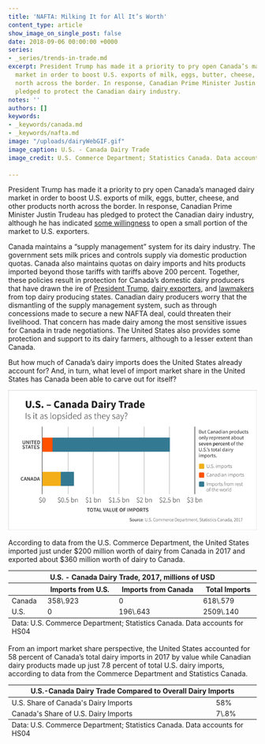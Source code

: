 ```yaml
---
title: 'NAFTA: Milking It for All It’s Worth'
content_type: article
show_image_on_single_post: false
date: 2018-09-06 00:00:00 +0000
series:
- _series/trends-in-trade.md
excerpt: President Trump has made it a priority to pry open Canada’s managed dairy
  market in order to boost U.S. exports of milk, eggs, butter, cheese, and other products
  north across the border. In response, Canadian Prime Minister Justin Trudeau has
  pledged to protect the Canadian dairy industry.
notes: ''
authors: []
keywords:
- _keywords/canada.md
- _keywords/nafta.md
image: "/uploads/dairyWebGIF.gif"
image_caption: U.S. - Canada Dairy Trade
image_credit: U.S. Commerce Department; Statistics Canada. Data accounts for HS04

---
```

President Trump has made it a priority to pry open Canada’s managed dairy market in order to boost U.S. exports of milk, eggs, butter, cheese, and other products north across the border. In response, Canadian Prime Minister Justin Trudeau has pledged to protect the Canadian dairy industry, although he has indicated [some willingness](https://www.bloomberg.com/news/articles/2018-09-06/canada-s-dairy-farmers-could-be-trudeau-s-nafta-bargaining-chip) to open a small portion of the market to U.S. exporters.

Canada maintains a “supply management” system for its dairy industry. The government sets milk prices and controls supply via domestic production quotas. Canada also maintains quotas on dairy imports and hits products imported beyond those tariffs with tariffs above 200 percent. Together, these policies result in protection for Canada’s domestic dairy producers that have drawn the ire of [President Trump](https://www.cnn.com/2017/04/20/politics/donald-trump-canada-dairy-farmers/index.html), [dairy exporters](http://www.nmpf.org/files/files/Canada%20letter%2027june17.pdf?utm_campaign=News%20Releases&utm_source=hs_email&utm_medium=email&utm_content=53622956&_hsenc=p2ANqtz-8pp7Ckf06J8UzE3KRB8WTduCAF1ZrrgK3_pPkUh23je0eTg8gpzIaCk4588i6cq0OjA8UlUpMeysk9hL13V28B3gCwNQ&_hsmi=53622956), and [lawmakers](http://www.nmpf.org/files/POTUS%20Dairy%20Trade%20Letter%20(FINAL).pdf) from top dairy producing states. Canadian dairy producers worry that the dismantling of the supply management system, such as through concessions made to secure a new NAFTA deal, could threaten their livelihood. That concern has made dairy among the most sensitive issues for Canada in trade negotiations. The United States also provides some protection and support to its dairy farmers, although to a lesser extent than Canada.

But how much of Canada’s dairy imports does the United States already account for? And, in turn, what level of import market share in the United States has Canada been able to carve out for itself?

![U.S. - Canada Dairy Trade](/uploads/dairyWebGIF.gif "U.S. - Canada Dairy Trade")

According to data from the U.S. Commerce Department, the United States imported just under $200 million worth of dairy from Canada in 2017 and exported about $360 million worth of dairy to Canada.

<table>
<thead>
<tr>
<th colspan="4" class="table-title">
U.S. - Canada Dairy Trade, 2017, millions of USD
</th>
</tr>
<tr>
<th></th>
<th>
Imports from U.S.
</th>
<th>
Imports from Canada
</th>
<th>
Total Imports
</th>
</tr>
</thead>
<tbody>
<tr>
<td>
Canada
</td>
<td>
358\.923
</td>
<td>
0
</td>
<td>
618\.579
</td>
</tr>
<tr>
<td>
U.S.
</td>
<td>
0
</td>
<td>
196\.643
</td>
<td>
2509\.140
</td>
</tr>
</tbody>
<tfoot>
<tr>
<td colspan="4">
Data: U.S. Commerce Department; Statistics Canada. Data accounts for HS04
</td>
</tr>
</tfoot>
</table>

From an import market share perspective, the United States accounted for 58 percent of Canada’s total dairy imports in 2017 by value while Canadian dairy products made up just 7.8 percent of total U.S. dairy imports, according to data from the Commerce Department and Statistics Canada.

<table>
<thead>
<tr>
<th colspan="2" class="table-title">
U.S.-Canada Dairy Trade Compared to Overall Dairy Imports
</th>
</tr>
</thead>
<tbody>
<tr>
<td>
U.S. Share of Canada's Dairy Imports
</td>
<td>
58%
</td>
</tr>
<tr>
<td>
Canada's Share of U.S. Dairy Imports
</td>
<td>
7\.8%
</td>
</tr>
</tbody>
<tfoot>
<tr>
<td colspan="2">
Data: U.S. Commerce Department; Statistics Canada. Data accounts for HS04
</td>
</tr>
</tfoot>
</table>